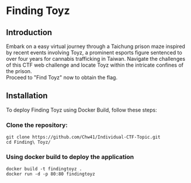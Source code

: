 #  Finding Toyz

## Introduction
Embark on a easy virtual journey through a Taichung prison maze inspired by recent events involving Toyz, a prominent esports figure sentenced to over four years for cannabis trafficking in Taiwan. Navigate the challenges of this CTF web challenge and locate Toyz within the intricate confines of the prison.\
Proceed to "Find Toyz" now to obtain the flag.

## Installation
To deploy Finding Toyz using Docker Build, follow these steps:
### Clone the repository:
```
git clone https://github.com/Chw41/Individual-CTF-Topic.git
cd Finding\ Toyz/
```  
### Using docker build to deploy the application
```
docker build -t findingtoyz .
docker run -d -p 80:80 findingtoyz
```

